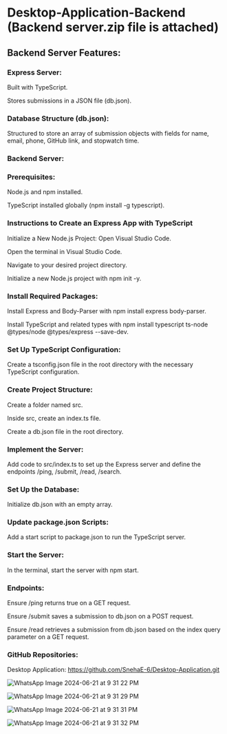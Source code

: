# Desktop-Application-Backend (Backend server.zip file is attached) 
## Backend Server Features:
### Express Server:
Built with TypeScript.

Stores submissions in a JSON file (db.json).

### Database Structure (db.json):
Structured to store an array of submission objects with fields for name, email, phone, GitHub link, and stopwatch time.

### Backend Server:
### Prerequisites:
Node.js and npm installed.

TypeScript installed globally (npm install -g typescript).

### Instructions to Create an Express App with TypeScript
Initialize a New Node.js Project:
Open Visual Studio Code.

Open the terminal in Visual Studio Code.

Navigate to your desired project directory.

Initialize a new Node.js project with npm init -y.

### Install Required Packages:
Install Express and Body-Parser with npm install express body-parser.

Install TypeScript and related types with npm install typescript ts-node @types/node @types/express --save-dev.

### Set Up TypeScript Configuration:
Create a tsconfig.json file in the root directory with the necessary TypeScript configuration.

### Create Project Structure:
Create a folder named src.

Inside src, create an index.ts file.

Create a db.json file in the root directory.

### Implement the Server:
Add code to src/index.ts to set up the Express server and define the endpoints /ping, /submit, /read, /search.

### Set Up the Database:
Initialize db.json with an empty array.

### Update package.json Scripts:
Add a start script to package.json to run the TypeScript server.

### Start the Server:
In the terminal, start the server with npm start.

### Endpoints:
Ensure /ping returns true on a GET request.

Ensure /submit saves a submission to db.json on a POST request.

Ensure /read retrieves a submission from db.json based on the index query parameter on a GET request.

### GitHub Repositories:
Desktop Application: https://github.com/SnehaE-6/Desktop-Application.git

![WhatsApp Image 2024-06-21 at 9 31 22 PM](https://github.com/SnehaE-6/Desktop-Application-Backend/assets/121658996/e12a9dd5-0ddd-4258-8882-e7ffcbdced7a)

![WhatsApp Image 2024-06-21 at 9 31 29 PM](https://github.com/SnehaE-6/Desktop-Application-Backend/assets/121658996/7e382b19-1272-4870-a70e-71b35ffa668c)

![WhatsApp Image 2024-06-21 at 9 31 31 PM](https://github.com/SnehaE-6/Desktop-Application-Backend/assets/121658996/98a6b162-c07e-4dbc-a389-742a8498d12d)

![WhatsApp Image 2024-06-21 at 9 31 32 PM](https://github.com/SnehaE-6/Desktop-Application-Backend/assets/121658996/e81d87ca-02fb-4a8b-835d-566ce696d3ab)
